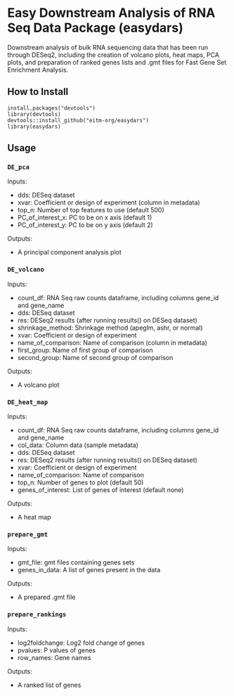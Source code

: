 # Easy Downstream Analysis of RNA Seq Data Package (easydars) 
Downstream analysis of bulk RNA sequencing data that has been run through DESeq2, including the creation of volcano plots, heat maps, PCA plots, and preparation of ranked genes lists and .gmt files for Fast Gene Set Enrichment Analysis.

## How to Install
```
install.packages("devtools")
library(devtools)
devtools::install_github("eitm-org/easydars")
library(easydars)
```

## Usage
### `DE_pca`
Inputs:
- dds: DESeq dataset
- xvar: Coefficient or design of experiment (column in metadata)
- top_n: Number of top features to use (default 500)
- PC_of_interest_x: PC to be on x axis (default 1)
- PC_of_interest_y: PC to be on y axis (default 2)
  
Outputs:
- A principal component analysis plot 

### `DE_volcano`
Inputs:
- count_df: RNA Seq raw counts dataframe, including columns gene_id and gene_name
- dds: DESeq dataset
- res: DESeq2 results (after running results() on DESeq dataset)
- shrinkage_method: Shrinkage method (apeglm, ashr, or normal)
- xvar: Coefficient or design of experiment
- name_of_comparison: Name of comparison (column in metadata)
- first_group: Name of first group of comparison
- second_group: Name of second group of comparison
  
Outputs:
- A volcano plot

### `DE_heat_map`
Inputs:
- count_df: RNA Seq raw counts dataframe, including columns gene_id and gene_name
- col_data: Column data (sample metadata)
- dds: DESeq dataset
- res: DESeq2 results (after running results() on DESeq dataset)
- xvar: Coefficient or design of experiment
- name_of_comparison: Name of comparison
- top_n: Number of genes to plot (default 50)
- genes_of_interest: List of genes of interest (default none)
  
Outputs: 
- A heat map

### `prepare_gmt`
Inputs:
- gmt_file: gmt files containing genes sets
- genes_in_data: A list of genes present in the data

Outputs:
- A prepared .gmt file

### `prepare_rankings`
Inputs:
- log2foldchange: Log2 fold change of genes
- pvalues: P values of genes
- row_names: Gene names

Outputs:
- A ranked list of genes
